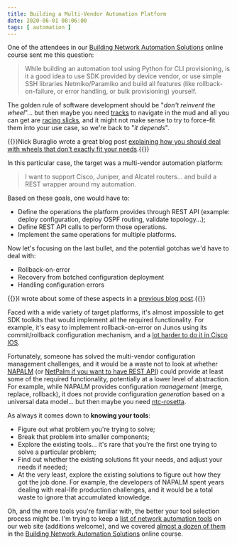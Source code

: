 ```yaml
---
title: Building a Multi-Vendor Automation Platform
date: 2020-06-01 08:06:00
tags: [ automation ]
---
```

One of the attendees in our [Building Network Automation Solutions](https://www.ipspace.net/Building_Network_Automation_Solutions) online course sent me this question:

> While building an automation tool using Python for CLI provisioning, is it a good idea to use SDK provided by device vendor, or use simple SSH libraries Netmiko/Paramiko and build all features (like rollback-on-failure, or error handling, or bulk provisioning) yourself.

The golden rule of software development should be "_don't reinvent the wheel_"... but then maybe you need [tracks](https://en.wikipedia.org/wiki/Continuous_track) to navigate in the mud and all you can get are [racing slicks](https://en.wikipedia.org/wiki/Racing_slick), and it might not make sense to try to force-fit them into your use case, so we're back to "_it depends_".
<!--more-->
{{<note info>}}Nick Buraglio wrote a great blog post [explaining how you should deal with wheels that don't exactly fit your needs](https://forwardingplane.net/2018/02/19/strategy-series-build-vs-buy-sorta/).{{</note>}}

In this particular case, the target was a multi-vendor automation platform:

> I want to support Cisco, Juniper, and Alcatel routers... and build a REST wrapper around my automation.

Based on these goals, one would have to:

* Define the operations the platform provides through REST API (example: deploy configuration, deploy OSPF routing, validate topology...);
* Define REST API calls to perform those operations.
* Implement the same operations for multiple platforms.

Now let's focusing on the last bullet, and the potential gotchas we'd have to deal with:

* Rollback-on-error
* Recovery from botched configuration deployment
* Handling configuration errors

{{<note info>}}I wrote about some of these aspects in a [previous blog post](/2019/04/recovering-from-network-automation/).{{</note>}}

Faced with a wide variety of target platforms, it's almost impossible to get SDK toolkits that would implement all the required functionality. For example, it's easy to implement rollback-on-error on Junos using its commit/rollback configuration mechanism, and a [lot harder to do it in Cisco IOS](/2017/03/netconf-transactional-consistency-on/).

Fortunately, someone has solved the multi-vendor configuration management challenges, and it would be a waste not to look at whether [NAPALM](https://my.ipspace.net/bin/list?id=Ansible#NAPALM) (or [NetPalm if you want to have REST API](https://github.com/tbotnz/netpalm)) could provide at least some of the required functionality, potentially at a lower level of abstraction. For example, while NAPALM provides configuration _management_ (merge, replace, rollback), it does not provide configuration _generation_ based on a universal data model... but then maybe you need [ntc-rosetta](https://github.com/networktocode/ntc-rosetta).

As always it comes down to **knowing your tools**: 

* Figure out what problem you're trying to solve;
* Break that problem into smaller components;
* Explore the existing tools... it's rare that you're the first one trying to solve a particular problem;
* Find out whether the existing solutions fit your needs, and adjust your needs if needed;
* At the very least, explore the existing solutions to figure out how they got the job done. For example, the developers of NAPALM spent years dealing with real-life production challenges, and it would be a total waste to ignore that accumulated knowledge.

Oh, and the more tools you're familiar with, the better your tool selection process might be. I'm trying to keep a [list of network automation tools](/kb/Ansible/Useful_Network_Automation_Tools/) on our web site (additions welcome), and we covered [almost a dozen of them](https://my.ipspace.net/bin/list?id=NetAutSol&module=9) in the [Building Network Automation Solutions](https://www.ipspace.net/Building_Network_Automation_Solutions) online course.